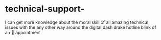 # technical-support-
I can get more knowledge about the moral skill of all amazing technical issues with the any other way around the digital dash drake hotline blink of an 👀 appointment 
